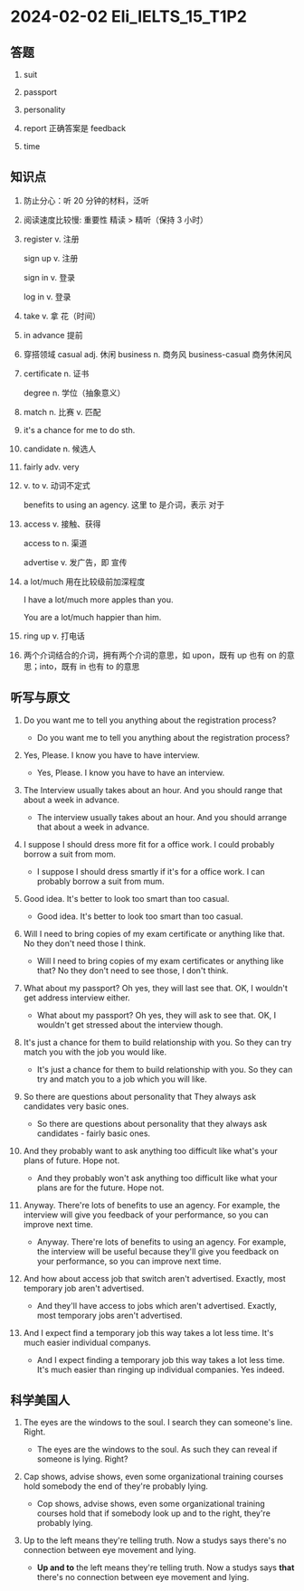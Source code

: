# 2024-02-02 Eli_IELTS_15_T1P2

## 答题

1. suit

2. passport

3. personality

4. report 正确答案是 feedback

5. time

## 知识点

1. 防止分心：听 20 分钟的材料，泛听

2. 阅读速度比较慢: 重要性 精读 > 精听（保持 3 小时）

3. register v. 注册

   sign up v. 注册

   sign in v. 登录

   log in v. 登录

4. take v. 拿 花（时间）

5. in advance 提前

6. 穿搭领域 casual adj. 休闲 business n. 商务风 business-casual 商务休闲风

7. certificate n. 证书

   degree n. 学位（抽象意义）

8. match n. 比赛 v. 匹配

9. it's a chance for me to do sth.

10. candidate n. 候选人

11. fairly adv. very

12. v. to v. 动词不定式

    benefits to using an agency. 这里 to 是介词，表示 对于

13. access v. 接触、获得

    access to n. 渠道

    advertise v. 发广告，即 宣传

14. a lot/much 用在比较级前加深程度

    I have a lot/much more apples than you.

    You are a lot/much happier than him.

15. ring up v. 打电话

16. 两个介词结合的介词，拥有两个介词的意思，如 upon，既有 up 也有 on 的意思；into，既有 in 也有 to 的意思

## 听写与原文

1. Do you want me to tell you anything about the registration process?

   - Do you want me to tell you anything about the registration process?

2. Yes, Please. I know you have to have interview.

   - Yes, Please. I know you have to have an interview.

3. The Interview usually takes about an hour. And you should range that about a week in advance.

   - The interview usually takes about an hour. And you should arrange that about a week in advance.

4. I suppose I should dress more fit for a office work. I could probably borrow a suit from mom.

   - I suppose I should dress smartly if it's for a office work. I can probably borrow a suit from mum.

5. Good idea. It's better to look too smart than too casual.

   - Good idea. It's better to look too smart than too casual.

6. Will I need to bring copies of my exam certificate or anything like that. No they don't need those I think.

   - Will I need to bring copies of my exam certificates or anything like that? No they don't need to see those, I don't think.

7. What about my passport? Oh yes, they will last see that. OK, I wouldn't get address interview either.

   - What about my passport? Oh yes, they will ask to see that. OK, I wouldn't get stressed about the interview though.

8. It's just a chance for them to build relationship with you. So they can try match you with the job you would like.

   - It's just a chance for them to build relationship with you. So they can try and match you to a job which you will like.

9. So there are questions about personality that They always ask candidates very basic ones.

   - So there are questions about personality that they always ask candidates - fairly basic ones.

10. And they probably want to ask anything too difficult like what's your plans of future. Hope not.

    - And they probably won't ask anything too difficult like what your plans are for the future. Hope not.

11. Anyway. There're lots of benefits to use an agency. For example, the interview will give you feedback of your performance, so you can improve next time.

    - Anyway. There're lots of benefits to using an agency. For example, the interview will be useful because they'll give you feedback on your performance, so you can improve next time.

12. And how about access job that switch aren't advertised. Exactly, most temporary job aren't advertised.

    - And they'll have access to jobs which aren't advertised. Exactly, most temporary jobs aren't advertised.

13. And I expect find a temporary job this way takes a lot less time. It's much easier individual companys.

    - And I expect finding a temporary job this way takes a lot less time. It's much easier than ringing up individual companies. Yes indeed.

## 科学美国人

1. The eyes are the windows to the soul. I search they can someone's line. Right.

   - The eyes are the windows to the soul. As such they can reveal if someone is lying. Right?

2. Cap shows, advise shows, even some organizational training courses hold somebody the end of they're probably lying.

   - Cop shows, advise shows, even some organizational training courses hold that if somebody look up and to the right, they're probably lying.

3. Up to the left means they're telling truth. Now a studys says there's no connection between eye movement and lying.

   - **Up and to** the left means they're telling truth. Now a studys says **that** there's no connection between eye movement and lying.
